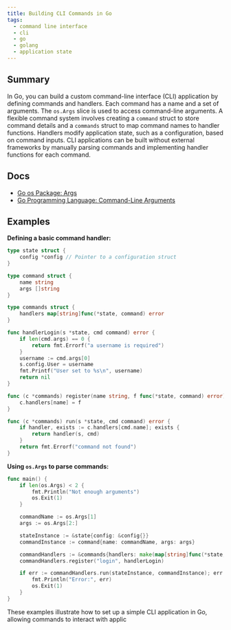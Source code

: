 ```yaml
---
title: Building CLI Commands in Go
tags:
  - command line interface
  - cli
  - go
  - golang
  - application state
---
```

## Summary

In Go, you can build a custom command-line interface (CLI) application by defining commands and handlers. Each command has a name and a set of arguments. The `os.Args` slice is used to access command-line arguments. A flexible command system involves creating a `command` struct to store command details and a `commands` struct to map command names to handler functions. Handlers modify application state, such as a configuration, based on command inputs. CLI applications can be built without external frameworks by manually parsing commands and implementing handler functions for each command.

## Docs

- [Go os Package: Args](https://pkg.go.dev/os#pkg-variables)
- [Go Programming Language: Command-Line Arguments](https://gobyexample.com/command-line-arguments)

## Examples

**Defining a basic command handler:**

```go
type state struct {
    config *config // Pointer to a configuration struct
}

type command struct {
    name string
    args []string
}

type commands struct {
    handlers map[string]func(*state, command) error
}

func handlerLogin(s *state, cmd command) error {
    if len(cmd.args) == 0 {
        return fmt.Errorf("a username is required")
    }
    username := cmd.args[0]
    s.config.User = username
    fmt.Printf("User set to %s\n", username)
    return nil
}

func (c *commands) register(name string, f func(*state, command) error) {
    c.handlers[name] = f
}

func (c *commands) run(s *state, cmd command) error {
    if handler, exists := c.handlers[cmd.name]; exists {
        return handler(s, cmd)
    }
    return fmt.Errorf("command not found")
}
```

**Using `os.Args` to parse commands:**

```go
func main() {
    if len(os.Args) < 2 {
        fmt.Println("Not enough arguments")
        os.Exit(1)
    }

    commandName := os.Args[1]
    args := os.Args[2:]

    stateInstance := &state{config: &config{}}
    commandInstance := command{name: commandName, args: args}

    commandHandlers := &commands{handlers: make(map[string]func(*state, command) error)}
    commandHandlers.register("login", handlerLogin)

    if err := commandHandlers.run(stateInstance, commandInstance); err != nil {
        fmt.Println("Error:", err)
        os.Exit(1)
    }
}
```

These examples illustrate how to set up a simple CLI application in Go, allowing commands to interact with applic